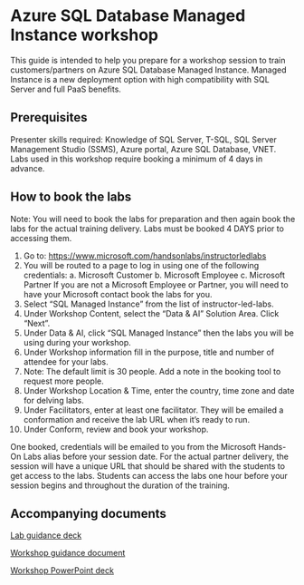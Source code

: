 # Azure SQL Database Managed Instance workshop

This guide is intended to help you prepare for a workshop session to train customers/partners on Azure SQL Database Managed Instance. Managed Instance is a new deployment option with high compatibility with SQL Server and full PaaS benefits.

## Prerequisites
Presenter skills required: Knowledge of SQL Server, T-SQL, SQL Server Management Studio (SSMS), Azure portal, Azure SQL Database, VNET.
Labs used in this workshop require booking a minimum of 4 days in advance.

## How to book the labs
Note: You will need to book the labs for preparation and then again book the labs for the actual training delivery. Labs must be booked 4 DAYS prior to accessing them.
1.	Go to:  https://www.microsoft.com/handsonlabs/instructorledlabs
2.	You will be routed to a page to log in using one of the following credentials:
a.	Microsoft Customer
b.	Microsoft Employee
c.	Microsoft Partner
If you are not a Microsoft Employee or Partner, you will need to have your Microsoft contact book the labs for you.
3.	Select “SQL Managed Instance” from the list of instructor-led-labs.
4.	Under Workshop Content, select the “Data & AI” Solution Area. Click “Next”.
5.	Under Data & AI, click “SQL Managed Instance” then the labs you will be using during your workshop.
6.	Under Workshop information fill in the purpose, title and number of attendee for your labs.
7.	Note: The default limit is 30 people. Add a note in the booking tool to request more people.
8.	Under Workshop Location & Time, enter the country, time zone and date for delving labs.
9.	Under Facilitators, enter at least one facilitator. They will be emailed a conformation and receive the lab URL when it’s ready to run.
10.	Under Conform, review and book your workshop.

One booked, credentials will be emailed to you from the Microsoft Hands-On Labs alias before your session date. For the actual partner delivery, the session will have a unique URL that should be shared with the students to get access to the labs.  Students can access the labs one hour before your session begins and throughout the duration of the training. 


## Accompanying documents
<p><a href="https://github.com/AzureDatabases/ManagedInstance/blob/master/Lab%20guidance%20for%20Azure%20SQL%20Database%20Managed%20Instance.pptx">Lab guidance deck</a></p>
 
<p><a href="https://github.com/AzureDatabases/ManagedInstance/blob/master/Workshop%20guide%20for%20Azure%20SQL%20Database%20Managed%20Instance.docx">Workshop guidance document</a></p>

<p><a href="https://github.com/AzureDatabases/ManagedInstance/blob/master/Azure%20SQL%20Database%20Managed%20Instance_Technical%20overview.pptx">Workshop PowerPoint deck</a></p>

